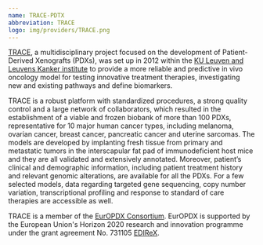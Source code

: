 ```yaml
---
name: TRACE-PDTX
abbreviation: TRACE
logo: img/providers/TRACE.png
---
```


[TRACE](https://www.uzleuven-kuleuven.be/lki/trace/), a multidisciplinary project focused on the development of Patient-Derived Xenografts (PDXs), was set up in 2012 within the [KU Leuven and Leuvens Kanker institute](http://uzleuven-kuleuven.be/lki/en) to provide a more reliable and predictive in vivo oncology model for testing innovative treatment therapies, investigating new and existing pathways and define biomarkers.

TRACE is a robust platform with standardized procedures, a strong quality control and a large network of collaborators, which resulted in the establishment of a viable and frozen biobank of more than 100 PDXs, representative for 10 major human cancer types, including melanoma, ovarian cancer, breast cancer, pancreatic cancer and uterine sarcomas. The models are developed by implanting fresh tissue from primary and metastatic tumors in the interscapular fat pad of immunodeficient host mice and they are all validated and extensively annotated. Moreover, patient’s clinical and demographic information, including patient treatment history and relevant genomic alterations, are available for all the PDXs. For a few selected models, data regarding targeted gene sequencing, copy number variation, transcriptional profiling and response to standard of care therapies are accessible as well.

TRACE is a member of the [EurOPDX Consortium](http://www.europdx.eu). EurOPDX is supported by the European Union's Horizon 2020 research and innovation programme under the grant agreement No. 731105 [EDIReX](https://cordis.europa.eu/project/rcn/212589_en.html).
